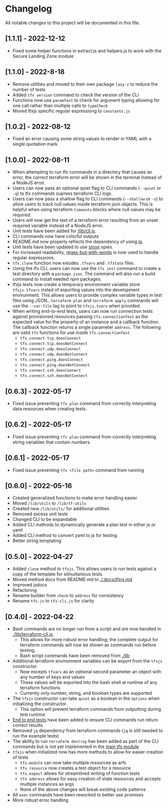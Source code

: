 # Changelog

All notable changes to this project will be documented in this file.

## [1.1.1] - 2022-12-12

- Fixed some helper functions in extract.js and helpers.js to work with the Secure Landing Zone module

## [1.1.0] - 2022-8-18

- Remove utilities and moved to their own package `lazy-z` to reduce the number of tests
- Added `tfx version` command to check the version of the CLI
- Functions now use `paramTest` to check for argument typing allowing for one call rather than multiple calls to `typeCheck`
- Moved tfxjs specific regular expressiong to `constants.js`

## [1.0.2] - 2022-08-12

- Fixed an error causing some string values to render in YAML with a single quotation mark

## [1.0.0] - 2022-08-11

- When attempting to run tfx commands in a directory that causes an error, the correct terraform error will be shown in the terminal instead of a NodeJS error.
- Users can now pass an optional quiet flag to CLI commands (`--quiet` or `-q`) to tfx commands supress terraform CLI logs.
- Users can now pass a shallow flag to CLI commands (`--shallow` or `-s`) to allow users to track null values inside terraform json objects. This is helpful when using terraform `timeouts` blocks where null values may be required.
- Users will now get the text of a terraform error resulting from an unset required variable instead of a NodeJS error.
- Unit tests have been added for [/lib/cli.js](./lib/cli.js).
- CLI commands now have colorful outputs
- README.md now properly reflects the dependency of using [jq](https://stedolan.github.io/jq/download/).
- Unit tests have been updated to use [sinon](https://sinonjs.org/) spies.
- For increased readability, [regex-but-with-words](https://www.npmjs.com/package/regex-but-with-words) is now used to handle regular expressions.
- `tfx.clone` function now exludes `.tfvars` and `.tfstate` files.
- Using the tfx CLI, users can now use the `tfx init` command to create a test directory with a `package.json`. The command will also run a build command to install needed npm packages.
- tfxjs tests now create a temporary environment variable store `tfxjs.tfvars` insted of exporting values into the development environment. This allows users to provide complex variable types in test files using JSON.. `terraform plan` and `terraform apply` commands will use the `--var-file` tag to point to `tfxjs.tvars` when provided.
- When writing end-to-end tests, users can now run connection tests against provisioned resources passing `tfx.connectionTest` as the expected value for the property of an instance and a callback function. The callback function returns a single parameter `address`. The following are valid `tfx` functions for use inside `tfx.connectionTest`
    - `tfx.connect.tcp.doesConnect`
    - `tfx.connect.tcp.doesNotConnect`
    - `tfx.connect.udp.doesConnect`
    - `tfx.connect.udp.doesNotConnect`
    - `tfx.connect.ping.doesConnect`
    - `tfx.connect.ping.doesNotConnect`
    - `tfx.connect.ssh.doesConnect`
    - `tfx.connect.ssh.doesNotConnect`

## [0.6.3] - 2022-05-17

- Fixed issue preventing `tfx plan` command from correctly interpreting data resources when creating tests.

## [0.6.2] - 2022-05-17

- Fixed issue preventing `tfx plan` command from correctly interpreting string variables that contain numbers.

## [0.6.1] - 2022-05-17

- Fixed issue preventing `tfx <file path>` command from running

## [0.6.0] - 2022-05-16

- Created generalized functions to make error handling easier
- Moved `/lib/utils` to `/lib/tf-utils`
- Created new `/lib/utils/` for additional utilities
- Removed excess unit tests
- Changed CLI to be expandable
- Added CLI methods to dynamically generate a plan test in either js or yaml
- Added CLI method to convert yaml to js for testing
- Better string templating

## [0.5.0] - 2022-04-27

- Added `clone` method to `tfxjs`. This allows users to run tests against a copy of the template for silmultanious tests.
- Moved method docs from README.md to [./.docs/tfxjs.md](./.docs/tfxjs.md)
- Improved jsdocs
- Refactoring
- Rename builder from `check` to `address` for consistancy
- Rename `tfx.js` to `tfx-cli.js` for clarity

## [0.4.0] - 2022-04-22

- Bash commands are no longer run from a script and are now handled in [./lib/terraform-cli.js](./lib/terraform-cli.js).
    - This allows for more robust error handling; the complete output for terraform commands will now be shown as commands run before testing.
    - Bash script commands have been removed from [./lib](./lib)
- Additional terraform environment variables can be export from the `tfxjs` constructor.
    - Now excepts `tfvars` as an optional second parameter an object with any number of keys and values
    - These values will be exported into the bash shell at runtime of any terraform functions
    - Currently only number, string, and boolean types are supported
- The `tfxjs` constructor can take `quiet` as a boolean in the `options` when initializing the constructor. 
    - This option will prevent terraform commands from outputting during test runtime.
- [End to end tests](./e2e-tests/) have been added to ensure CLI commands run return correct results
- Removed `jq` dependency from terraform commands (`jq` is still needed to run the example tests)
- The ability to run `terraform destroy` has been added as part of the CLI commands but is not yet implemented in the [main tfx module](./lib/index.js)
- `tfxjs` when initialized now has more methods to allow for easier creation of tests
    - `tfx.module` can now take mulitple resources as arfs
    - `tfx.resource` now creates a test object for a resource
    - `tfx.expect` allows for streamlined writing of function tests
    - `tfx address` allows for easy creation of state resources and accepts multiple instances as args
    - None of the above changes will break existing code patterns
- All `exec` commands have been reworked to better use promises
- More robust error handling
